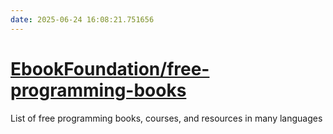 ```yaml
---
date: 2025-06-24 16:08:21.751656
---
```


# [EbookFoundation/free-programming-books](https://github.com/EbookFoundation/free-programming-books)

List of free programming books, courses, and resources in many languages